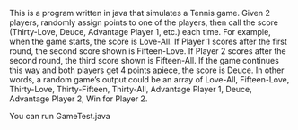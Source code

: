 This is a program written in java that simulates a Tennis game.
Given 2 players, randomly assign points to one of the players,
then call the score (Thirty-Love, Deuce, Advantage Player 1, etc.) each time.
For example, when the game starts, the score is Love-All. If Player 1 scores after the first round, the second score shown is Fifteen-Love.
If Player 2 scores after the second round, the third score shown is Fifteen-All.
If the game continues this way and both players get 4 points apiece, the score is Deuce.
In other words, a random game’s output could be an array of 
Love-All, Fifteen-Love, Thirty-Love, Thirty-Fifteen, Thirty-All, Advantage Player 1, Deuce, Advantage Player 2, Win for Player 2. 

You can run GameTest.java